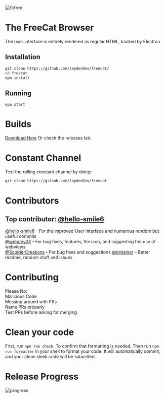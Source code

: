![fcfree](https://user-images.githubusercontent.com/92550746/145312105-e15e896c-adcc-42ee-86c5-131c6f078860.png)

# The FreeCat Browser

The user interface is entirely rendered as regular HTML, backed by Electron

## Installation

```bash
git clone https://github.com/JaydenDev/freecat/
cd freecat
npm install
```

## Running

`npm start`

# Builds

[Download Here](https://dl.jaydendev.repl.co/freecat)
Or check the releases tab.

# Constant Channel

Test the rolling constant channel by doing:

```bash
git clone https://github.com/JaydenDev/freecat
```

# Contributors

## Top contributor: <a href="https://github.com/hello-smile6">@hello-smile6</a>

<a href="https://github.com/hello-smile6">@hello-smile6</a> - For the improved User Interface and numerous random but useful commits \
<a href="https://github.com/webdev03">@webdev03</a> - For bug fixes, features, the icon, and suggesting the use of webviews \
<a href="https://github.com/ScolderCreations">@ScolderCreations</a> - For bug fixes<!-- This is kinda ironic, considering how many bugs they added --> and suggestions
<a href="https://github.com/ninjamar">@ninjamar</a> - Better readme, random stuff and issues

# Contributing

Please No: \
Malicious Code \
Messing around with PRs \
Name PRs properly \
Test PRs before asking for merging

# Clean your code

First, run `npm run check`. To confirm that formatting is needed. Then run `npm run formatter` in your shell to format your code. It will automatically commit, and your clean sleek code will be submitted.

# Release Progress

![progress](https://progress-bar.dev/44/?scale=2000?title=1.1)
